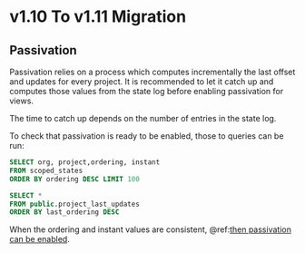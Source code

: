 # v1.10 To v1.11 Migration

## Passivation

Passivation relies on a process which computes incrementally the last offset and updates for every project.
It is recommended to let it catch up and computes those values from the state log before enabling passivation for views.

The time to catch up depends on the number of entries in the state log.

To check that passivation is ready to be enabled, those to queries can be run:

```sql
SELECT org, project,ordering, instant 
FROM scoped_states 
ORDER BY ordering DESC LIMIT 100
```

```sql
SELECT * 
FROM public.project_last_updates 
ORDER BY last_ordering DESC
```

When the ordering and instant values are consistent, @ref:[then passivation can be enabled](../delta/api/views/index.md#passivation).